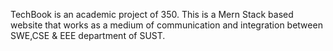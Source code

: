 TechBook is an academic project of 350. This is a Mern Stack based website that works as a medium of communication and integration between SWE,CSE & EEE department of SUST.
